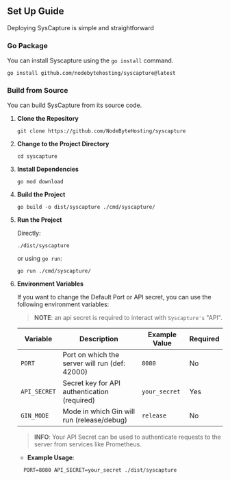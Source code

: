 ## Set Up Guide
Deploying SysCapture is simple and straightforward

### Go Package
You can install Syscapture using the `go install` command.

```shell
go install github.com/nodebytehosting/syscapture@latest
```

### Build from Source
You can build SysCapture from its source code.

1. **Clone the Repository**

    ```shell
    git clone https://github.com/NodeByteHosting/syscapture
    ```

2. **Change to the Project Directory**

    ```shell
    cd syscapture
    ```

3. **Install Dependencies**

    ```shell
    go mod download
    ```

4. **Build the Project**

    ```shell
    go build -o dist/syscapture ./cmd/syscapture/
    ```

5. **Run the Project**

    Directly:

    ```shell
    ./dist/syscapture
    ```

    or using `go run`:

    ```shell
    go run ./cmd/syscapture/
    ```

6. **Environment Variables**

    If you want to change the Default Port or API secret, you can use the following environment variables:

   > **NOTE**: an api secret is required to interact with `Syscapture's` "API".

   | Variable         | Description                                      | Example Value          | Required |
   |------------------|--------------------------------------------------|------------------------|----------|
   | `PORT`           | Port on which the server will run (def: 42000)   | `8080`                 | No       |
   | `API_SECRET`     | Secret key for API authentication (required)     | `your_secret`          | Yes      |
   | `GIN_MODE`       | Mode in which Gin will run (release/debug)       | `release`              | No       |

   > **INFO**: Your API Secret can be used to authenticate requests to the server from services like Prometheus.

   - **Example Usage**:
   ```shell
     PORT=8080 API_SECRET=your_secret ./dist/syscapture
   ```